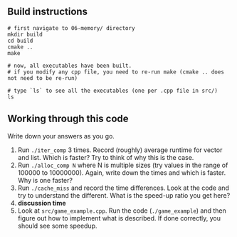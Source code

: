 ## Build instructions

```
# first navigate to 06-memory/ directory
mkdir build
cd build
cmake ..
make

# now, all executables have been built.
# if you modify any cpp file, you need to re-run make (cmake .. does not need to be re-run)

# type `ls` to see all the executables (one per .cpp file in src/)
ls
```


## Working through this code
Write down your answers as you go.
1. Run `./iter_comp` 3 times. Record (roughly) average runtime for vector and list. Which is faster? Try to think of why this is the case.
2. Run `./alloc_comp N` where N is multiple sizes (try values in the range of 100000 to 10000000). Again, write down the times and which is faster. Why is one faster?
3. Run `./cache_miss` and record the time differences. Look at the code and try to understand the different. What is the speed-up ratio you get here?
4. **discussion time**
5.  Look at `src/game_example.cpp`. Run the code (`./game_example`) and then figure out how to implement what is described. If done correctly, you should see some speedup.
